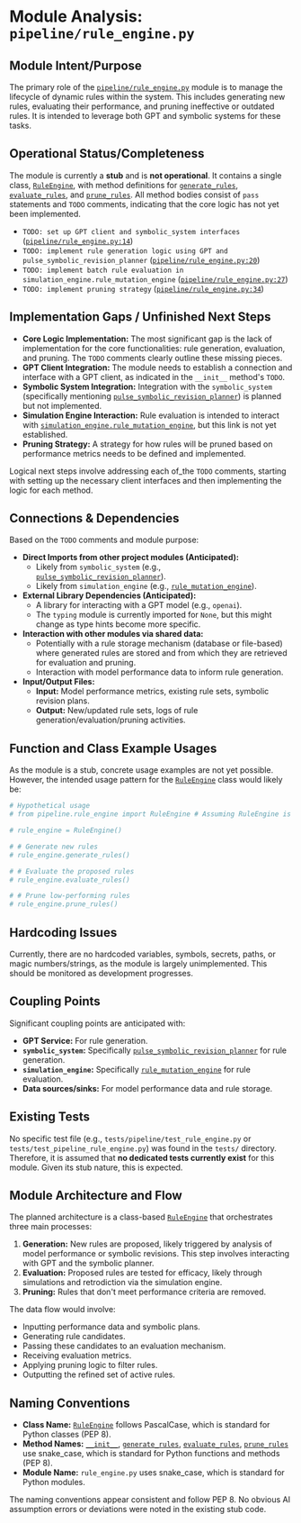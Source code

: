 # Module Analysis: `pipeline/rule_engine.py`

## Module Intent/Purpose

The primary role of the [`pipeline/rule_engine.py`](pipeline/rule_engine.py:) module is to manage the lifecycle of dynamic rules within the system. This includes generating new rules, evaluating their performance, and pruning ineffective or outdated rules. It is intended to leverage both GPT and symbolic systems for these tasks.

## Operational Status/Completeness

The module is currently a **stub** and is **not operational**. It contains a single class, [`RuleEngine`](pipeline/rule_engine.py:9), with method definitions for [`generate_rules`](pipeline/rule_engine.py:16), [`evaluate_rules`](pipeline/rule_engine.py:23), and [`prune_rules`](pipeline/rule_engine.py:30). All method bodies consist of `pass` statements and `TODO` comments, indicating that the core logic has not yet been implemented.

- `TODO: set up GPT client and symbolic_system interfaces` ([`pipeline/rule_engine.py:14`](pipeline/rule_engine.py:14))
- `TODO: implement rule generation logic using GPT and pulse_symbolic_revision_planner` ([`pipeline/rule_engine.py:20`](pipeline/rule_engine.py:20))
- `TODO: implement batch rule evaluation in simulation_engine.rule_mutation_engine` ([`pipeline/rule_engine.py:27`](pipeline/rule_engine.py:27))
- `TODO: implement pruning strategy` ([`pipeline/rule_engine.py:34`](pipeline/rule_engine.py:34))

## Implementation Gaps / Unfinished Next Steps

*   **Core Logic Implementation:** The most significant gap is the lack of implementation for the core functionalities: rule generation, evaluation, and pruning. The `TODO` comments clearly outline these missing pieces.
*   **GPT Client Integration:** The module needs to establish a connection and interface with a GPT client, as indicated in the `__init__` method's `TODO`.
*   **Symbolic System Integration:** Integration with the `symbolic_system` (specifically mentioning [`pulse_symbolic_revision_planner`](symbolic_system/pulse_symbolic_revision_planner.py:)) is planned but not implemented.
*   **Simulation Engine Interaction:** Rule evaluation is intended to interact with [`simulation_engine.rule_mutation_engine`](simulation_engine/rule_mutation_engine.py:), but this link is not yet established.
*   **Pruning Strategy:** A strategy for how rules will be pruned based on performance metrics needs to be defined and implemented.

Logical next steps involve addressing each of_the `TODO` comments, starting with setting up the necessary client interfaces and then implementing the logic for each method.

## Connections & Dependencies

Based on the `TODO` comments and module purpose:

*   **Direct Imports from other project modules (Anticipated):**
    *   Likely from `symbolic_system` (e.g., [`pulse_symbolic_revision_planner`](symbolic_system/pulse_symbolic_revision_planner.py:)).
    *   Likely from `simulation_engine` (e.g., [`rule_mutation_engine`](simulation_engine/rule_mutation_engine.py:)).
*   **External Library Dependencies (Anticipated):**
    *   A library for interacting with a GPT model (e.g., `openai`).
    *   The `typing` module is currently imported for `None`, but this might change as type hints become more specific.
*   **Interaction with other modules via shared data:**
    *   Potentially with a rule storage mechanism (database or file-based) where generated rules are stored and from which they are retrieved for evaluation and pruning.
    *   Interaction with model performance data to inform rule generation.
*   **Input/Output Files:**
    *   **Input:** Model performance metrics, existing rule sets, symbolic revision plans.
    *   **Output:** New/updated rule sets, logs of rule generation/evaluation/pruning activities.

## Function and Class Example Usages

As the module is a stub, concrete usage examples are not yet possible. However, the intended usage pattern for the [`RuleEngine`](pipeline/rule_engine.py:9) class would likely be:

```python
# Hypothetical usage
# from pipeline.rule_engine import RuleEngine # Assuming RuleEngine is made available

# rule_engine = RuleEngine()

# # Generate new rules
# rule_engine.generate_rules()

# # Evaluate the proposed rules
# rule_engine.evaluate_rules()

# # Prune low-performing rules
# rule_engine.prune_rules()
```

## Hardcoding Issues

Currently, there are no hardcoded variables, symbols, secrets, paths, or magic numbers/strings, as the module is largely unimplemented. This should be monitored as development progresses.

## Coupling Points

Significant coupling points are anticipated with:

*   **GPT Service:** For rule generation.
*   **`symbolic_system`:** Specifically [`pulse_symbolic_revision_planner`](symbolic_system/pulse_symbolic_revision_planner.py:) for rule generation.
*   **`simulation_engine`:** Specifically [`rule_mutation_engine`](simulation_engine/rule_mutation_engine.py:) for rule evaluation.
*   **Data sources/sinks:** For model performance data and rule storage.

## Existing Tests

No specific test file (e.g., `tests/pipeline/test_rule_engine.py` or `tests/test_pipeline_rule_engine.py`) was found in the `tests/` directory. Therefore, it is assumed that **no dedicated tests currently exist** for this module. Given its stub nature, this is expected.

## Module Architecture and Flow

The planned architecture is a class-based [`RuleEngine`](pipeline/rule_engine.py:9) that orchestrates three main processes:
1.  **Generation:** New rules are proposed, likely triggered by analysis of model performance or symbolic revisions. This step involves interacting with GPT and the symbolic planner.
2.  **Evaluation:** Proposed rules are tested for efficacy, likely through simulations and retrodiction via the simulation engine.
3.  **Pruning:** Rules that don't meet performance criteria are removed.

The data flow would involve:
*   Inputting performance data and symbolic plans.
*   Generating rule candidates.
*   Passing these candidates to an evaluation mechanism.
*   Receiving evaluation metrics.
*   Applying pruning logic to filter rules.
*   Outputting the refined set of active rules.

## Naming Conventions

*   **Class Name:** [`RuleEngine`](pipeline/rule_engine.py:9) follows PascalCase, which is standard for Python classes (PEP 8).
*   **Method Names:** [`__init__`](pipeline/rule_engine.py:10), [`generate_rules`](pipeline/rule_engine.py:16), [`evaluate_rules`](pipeline/rule_engine.py:23), [`prune_rules`](pipeline/rule_engine.py:30) use snake_case, which is standard for Python functions and methods (PEP 8).
*   **Module Name:** `rule_engine.py` uses snake_case, which is standard for Python modules.

The naming conventions appear consistent and follow PEP 8. No obvious AI assumption errors or deviations were noted in the existing stub code.